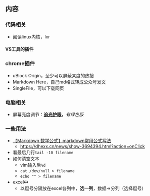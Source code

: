 ## 内容

### 代码相关

+ 阅读linux内核，lxr

#### VS工具的插件

### chrome插件

+ uBlock Origin，至少可以屏蔽某度的热搜
+ Markdown Here，自己md格式转成公众号发文
+ SingleFile，可以下载网页

### 电脑相关

+ 屏幕亮度调节：**[追光护眼](http://www.xabyb.com/)**，*有绿色版*





### 一些用法

+ [【Markdown 数学公式】markdown常用公式写法](https://blog.csdn.net/weixin_45377629/article/details/124007109)
  + https://dhexx.cn/news/show-3694394.html?action=onClick
+ 看最后几行`tail -10 filename`
+ 如何清空文本
  + vim输入后`%d`
  + `cat /dev/null > filename`
  + `echo "" > filename`
+ excel中
  + 以逗号分隔放在excel各列中，**选一列**，数据->分列（选择逗号）